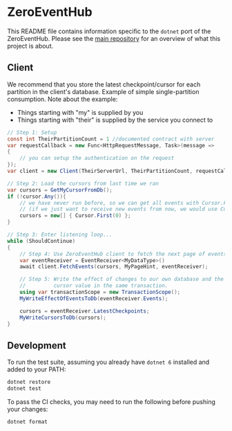 # ZeroEventHub

This README file contains information specific to the `dotnet` port of the ZeroEventHub. Please see the [main repository](https://github.com/vippsas/zeroeventhub) for an overview of what this project is about.

## Client

We recommend that you store the latest checkpoint/cursor for each partition in the client's database. Example of simple single-partition consumption. Note about the example:

* Things starting with "my" is supplied by you
* Things starting with "their" is supplied by the service you connect to

```csharp
// Step 1: Setup
const int TheirPartitionCount = 1 //documented contract with server
var requestCallback = new Func<HttpRequestMessage, Task>(message =>
{
    // you can setup the authentication on the request
});
var client = new Client(TheirServerUrl, TheirPartitionCount, requestCallback);

// Step 2: Load the cursors from last time we ran
var cursors = GetMyCursorFromDb();
if (!cursor.Any()){
    // we have never run before, so we can get all events with Cursor.First(0)
    // (if we just want to receive new events from now, we would use Cursor.Last(0))
    cursors = new[] { Cursor.First(0) };
}

// Step 3: Enter listening loop...
while (ShouldContinue)
{
    // Step 4: Use ZeroEventHub client to fetch the next page of events.
    var eventReceiver = EventReceiver<MyDataType>()
    await client.FetchEvents(cursors, MyPageHint, eventReceiver);

    // Step 5: Write the effect of changes to our own database and the updated
    //         cursor value in the same transaction.
    using var transactionScope = new TransactionScope();
    MyWriteEffectOfEventsToDb(eventReceiver.Events);

    cursors = eventReceiver.LatestCheckpoints;
    MyWriteCursorsToDb(cursors);
}
```

## Development

To run the test suite, assuming you already have `dotnet 6` installed and added to your PATH:
```sh
dotnet restore
dotnet test
```

To pass the CI checks, you may need to run the following before pushing your changes:
```sh
dotnet format
```
